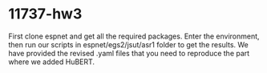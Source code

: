 # 11737-hw3
First clone espnet and get all the required packages. Enter the environment, then run our scripts in espnet/egs2/jsut/asr1 folder to get the results. We have provided the revised .yaml files that you need to reproduce the part where we added HuBERT.